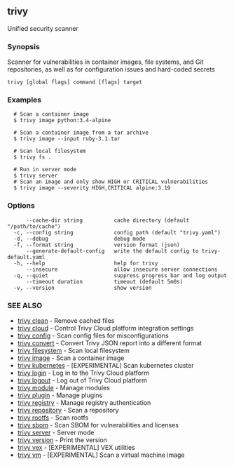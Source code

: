 ## trivy

Unified security scanner

### Synopsis

Scanner for vulnerabilities in container images, file systems, and Git repositories, as well as for configuration issues and hard-coded secrets

```
trivy [global flags] command [flags] target
```

### Examples

```
  # Scan a container image
  $ trivy image python:3.4-alpine

  # Scan a container image from a tar archive
  $ trivy image --input ruby-3.1.tar

  # Scan local filesystem
  $ trivy fs .

  # Run in server mode
  $ trivy server
  # Scan an image and only show HIGH or CRITICAL vulnerabilities
  $ trivy image --severity HIGH,CRITICAL alpine:3.19

```

### Options

```
      --cache-dir string          cache directory (default "/path/to/cache")
  -c, --config string             config path (default "trivy.yaml")
  -d, --debug                     debug mode
  -f, --format string             version format (json)
      --generate-default-config   write the default config to trivy-default.yaml
  -h, --help                      help for trivy
      --insecure                  allow insecure server connections
  -q, --quiet                     suppress progress bar and log output
      --timeout duration          timeout (default 5m0s)
  -v, --version                   show version
```

### SEE ALSO

* [trivy clean](trivy_clean.md)	 - Remove cached files
* [trivy cloud](trivy_cloud.md)	 - Control Trivy Cloud platform integration settings
* [trivy config](trivy_config.md)	 - Scan config files for misconfigurations
* [trivy convert](trivy_convert.md)	 - Convert Trivy JSON report into a different format
* [trivy filesystem](trivy_filesystem.md)	 - Scan local filesystem
* [trivy image](trivy_image.md)	 - Scan a container image
* [trivy kubernetes](trivy_kubernetes.md)	 - [EXPERIMENTAL] Scan kubernetes cluster
* [trivy login](trivy_login.md)	 - Log in to the Trivy Cloud platform
* [trivy logout](trivy_logout.md)	 - Log out of Trivy Cloud platform
* [trivy module](trivy_module.md)	 - Manage modules
* [trivy plugin](trivy_plugin.md)	 - Manage plugins
* [trivy registry](trivy_registry.md)	 - Manage registry authentication
* [trivy repository](trivy_repository.md)	 - Scan a repository
* [trivy rootfs](trivy_rootfs.md)	 - Scan rootfs
* [trivy sbom](trivy_sbom.md)	 - Scan SBOM for vulnerabilities and licenses
* [trivy server](trivy_server.md)	 - Server mode
* [trivy version](trivy_version.md)	 - Print the version
* [trivy vex](trivy_vex.md)	 - [EXPERIMENTAL] VEX utilities
* [trivy vm](trivy_vm.md)	 - [EXPERIMENTAL] Scan a virtual machine image


